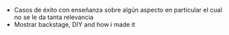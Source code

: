 - Casos de éxito con enseñanza sobre algún aspecto en particular el cual no se le da tanta relevancia
- Mostrar backstage, DIY and how i made it